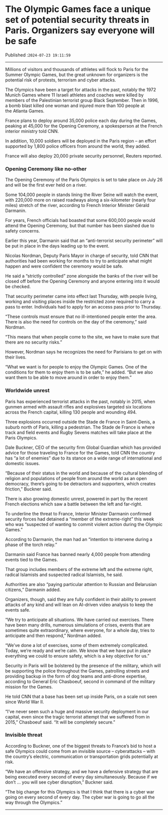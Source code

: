 # The Olympic Games face a unique set of potential security threats in Paris. Organizers say everyone will be safe

Published :`2024-07-23 19:11:59`

---

Millions of visitors and thousands of athletes will flock to Paris for the Summer Olympic Games, but the great unknown for organizers is the potential risk of protests, terrorism and cyber attacks.

The Olympics have been a target for attacks in the past, notably the 1972 Munich Games where 11 Israeli athletes and coaches were killed by members of the Palestinian terrorist group Black September. Then in 1996, a bomb blast killed one woman and injured more than 100 people at the Atlanta Games.

France plans to deploy around 35,000 police each day during the Games, peaking at 45,000 for the Opening Ceremony, a spokesperson at the French interior ministry told CNN.

In addition, 10,000 soldiers will be deployed in the Paris region – an effort supported by 1,800 police officers from around the world, they added.

France will also deploy 20,000 private security personnel, Reuters reported.

### Opening Ceremony like no-other

The Opening Ceremony of the Paris Olympics is set to take place on July 26 and will be the first ever held on a river.

Some 104,000 people in stands lining the River Seine will watch the event, with 220,000 more on raised roadways along a six-kilometer (nearly four miles) stretch of the river, according to French Interior Minister Gérald Darmanin.

For years, French officials had boasted that some 600,000 people would attend the Opening Ceremony, but that number has been slashed due to safety concerns.

Earlier this year, Darmanin said that an “anti-terrorist security perimeter” will be put in place in the days leading up to the event.

Nicolas Nordman, Deputy Paris Mayor in charge of security, told CNN that authorities had been working for months to try to anticipate what might happen and were confident the ceremony would be safe.

He said a “strictly controlled” zone alongside the banks of the river will be closed off before the Opening Ceremony and anyone entering into it would be checked.

That security perimeter came into effect last Thursday, with people living, working and visiting places inside the restricted zone required to carry a pass to enter. Individuals had to apply for an access pass prior to Thursday.

“These controls must ensure that no ill-intentioned people enter the area. There is also the need for controls on the day of the ceremony,” said Nordman.

“This means that when people come to the site, we have to make sure that there are no security risks.”

However, Nordman says he recognizes the need for Parisians to get on with their lives.

“What we want is for people to enjoy the Olympic Games. One of the conditions for them to enjoy them is to be safe,” he added. “But we also want them to be able to move around in order to enjoy them.”

### Worldwide unrest

Paris has experienced terrorist attacks in the past, notably in 2015, when gunmen armed with assault rifles and explosives targeted six locations across the French capital, killing 130 people and wounding 494.

Three explosions occurred outside the Stade de France in Saint-Denis, a suburb north of Paris, killing a pedestrian. The Stade de France is where track and field events and Rugby Sevens matches will take place at the Paris Olympics.

Dale Buckner, CEO of the security firm Global Guardian which has provided advice for those traveling to France for the Games, told CNN the country has “a lot of enemies” due to its stance on a wide range of international and domestic issues.

“Because of their status in the world and because of the cultural blending of religion and populations of people from around the world as an open democracy, there’s going to be detractors and supporters, which creates friction,” Buckner said.

There is also growing domestic unrest, powered in part by the recent French elections which saw a battle between the left and far-right.

To underline the threat to France, Interior Minister Darmanin confirmed security forces had detained a “member of the extreme-right” this week who was “suspected of wanting to commit violent action during the Olympic Games.”

According to Darmanin, the man had an “intention to intervene during a phase of the torch relay.”

Darmanin said France has banned nearly 4,000 people from attending events tied to the Games.

That group includes members of the extreme left and the extreme right, radical Islamists and suspected radical Islamists, he said.

Authorities are also “paying particular attention to Russian and Belarusian citizens,” Darmanin added.

Organizers, though, said they are fully confident in their ability to prevent attacks of any kind and will lean on AI-driven video analysis to keep the events safe.

“We try to anticipate all situations. We have carried out exercises. There have been many drills, numerous simulations of crises, events that are sometimes quite extraordinary, where everyone, for a whole day, tries to anticipate and then respond,” Nordman added.

“We’ve done a lot of exercises, some of them extremely complicated. Today, we’re ready and we’re calm. We know that we have put in place everything we could to ensure safety, which is a key objective for us.”

Security in Paris will be bolstered by the presence of the military, which will be supporting the police throughout the Games, patrolling streets and providing backup in the form of dog teams and anti-drone expertise, according to General Eric Chasboeuf, second in command of the military mission for the Games.

He told CNN that a base has been set up inside Paris, on a scale not seen since World War II.

“I’ve never seen such a huge and massive security deployment in our capital, even since the tragic terrorist attempt that we suffered from in 2015,” Chasboeuf said. “It will be completely secure.”

### Invisible threat

According to Buckner, one of the biggest threats to France’s bid to host a safe Olympics could come from an invisible source – cyberattacks – with the country’s electric, communication or transportation grids potentially at risk.

“We have an offensive strategy, and we have a defensive strategy that are being executed every second of every day simultaneously. Because if we don’t … you will see cyber disruption,” Buckner said.

“The big change for this Olympics is that I think that there is a cyber war going on every second of every day. The cyber war is going to go all the way through the Olympics.”

---

